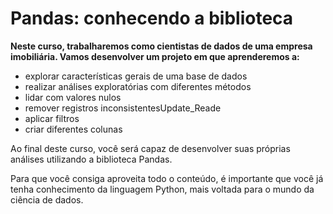 # Pandas: conhecendo a biblioteca

**Neste curso, trabalharemos como cientistas de dados de uma empresa imobiliária. Vamos desenvolver um projeto em que aprenderemos a:**

- explorar características gerais de uma base de dados
- realizar análises exploratórias com diferentes métodos
- lidar com valores nulos
- remover registros inconsistentesUpdate_Reade
- aplicar filtros
- criar diferentes colunas

Ao final deste curso, você será capaz de desenvolver suas próprias análises utilizando a biblioteca Pandas.

Para que você consiga aproveita todo o conteúdo, é importante que você já tenha conhecimento da linguagem Python, mais voltada para o mundo da ciência de dados.
